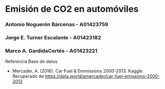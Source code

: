 # Emisión de CO2 en automóviles

### Antonio Noguerón Bárcenas - A01423759
### Jorge E. Turner Escalante - A01423182
### Marco A. GardidaCortés - A01423221

Referencia Base de datos
- Mercader, A. (2016). Car Fuel & Emmissions 2000-2013. Kaggle. Recuperado de https://data.world/amercader/car-fuel-emissions-2000-2013
